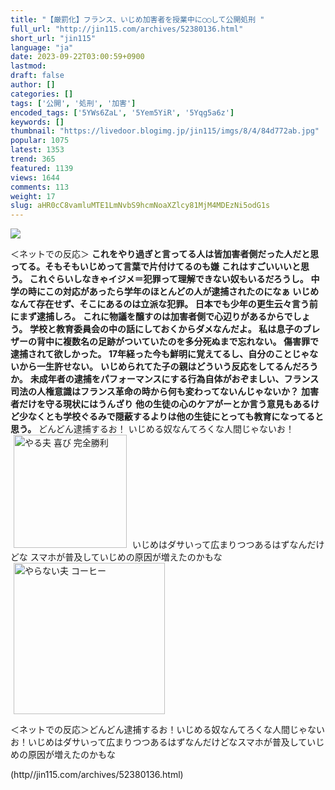 ```yaml
---
title: "【厳罰化】フランス、いじめ加害者を授業中に◯◯して公開処刑 "
full_url: "http://jin115.com/archives/52380136.html"
short_url: "jin115"
language: "ja"
date: 2023-09-22T03:00:59+0900
lastmod: 
draft: false
author: []
categories: []
tags: ['公開', '処刑', '加害']
encoded_tags: ['5YWs6ZaL', '5Yem5YiR', '5Yqg5a6z']
keywords: []
thumbnail: "https://livedoor.blogimg.jp/jin115/imgs/8/4/84d772ab.jpg"
popular: 1075
latest: 1353
trend: 365
featured: 1139
views: 1644
comments: 113
weight: 17
slug: aHR0cC8vamluMTE1LmNvbS9hcmNoaXZlcy81MjM4MDEzNi5odG1s
---
```


![](https://livedoor.blogimg.jp/jin115/imgs/8/4/84d772ab.jpg)

<div><a name='more'></a> ＜ネットでの反応＞ <b>これをやり過ぎと言ってる人は皆加害者側だった人だと思ってる。そもそもいじめって言葉で片付けてるのも嫌</b> <b>これはすごいいいと思う。 これぐらいしなきゃイジメ＝犯罪って理解できない奴もいるだろうし。</b> <b>中学の時にこの対応があったら学年のほとんどの人が逮捕されたのになぁ</b> <b>いじめなんて存在せず、そこにあるのは立派な犯罪。 日本でも少年の更生云々言う前にまず逮捕しろ。</b> <b>これに物議を醸すのは加害者側で心辺りがあるからでしょう。</b> <b>学校と教育委員会の中の話にしておくからダメなんだよ。 私は息子のブレザーの背中に複数名の足跡がついていたのを多分死ぬまで忘れない。 傷害罪で逮捕されて欲しかった。 17年経った今も鮮明に覚えてるし、自分のことじゃないから一生許せない。</b> <b>いじめられてた子の親はどういう反応をしてるんだろうか。</b> <b>未成年者の逮捕をパフォーマンスにする行為自体がおぞましい、フランス司法の人権意識はフランス革命の時から何も変わってないんじゃないか？</b> <b>加害者だけを守る現状にはうんざり</b> <b>他の生徒の心のケアがーとか言う意見もあるけど少なくとも学校ぐるみで隠蔽するよりは他の生徒にとっても教育になってると思う。</b> どんどん逮捕するお！ いじめる奴なんてろくな人間じゃないお！ <img src='https//livedoor.blogimg.jp/jin115/imgs/0/2/024d41f9.gif' alt='やる夫 喜び 完全勝利' width='181' border='0' hspace='5' class='pict'> いじめはダサいって広まりつつあるはずなんだけどな スマホが普及していじめの原因が増えたのかもな <img src='https//livedoor.blogimg.jp/jin115/imgs/d/f/df01eb8a.gif' alt='やらない夫 コーヒー' width='242' border='0' hspace='5' class='pict'> <p>＜ネットでの反応＞どんどん逮捕するお！いじめる奴なんてろくな人間じゃないお！いじめはダサいって広まりつつあるはずなんだけどなスマホが普及していじめの原因が増えたのかもな</p></div>

(http//jin115.com/archives/52380136.html)
